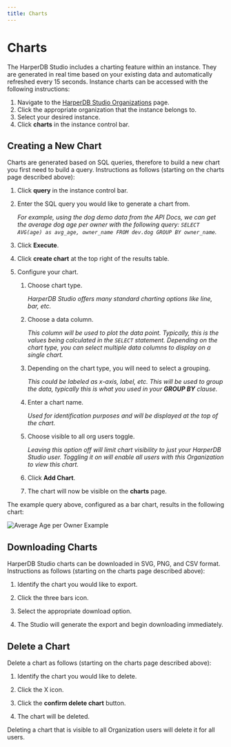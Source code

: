 ```yaml
---
title: Charts
---
```


# Charts

The HarperDB Studio includes a charting feature within an instance. They are generated in real time based on your existing data and automatically refreshed every 15 seconds. Instance charts can be accessed with the following instructions:

1. Navigate to the [HarperDB Studio Organizations](https://studio.harperdb.io/organizations) page.
2. Click the appropriate organization that the instance belongs to.
3. Select your desired instance.
4. Click **charts** in the instance control bar.

## Creating a New Chart

Charts are generated based on SQL queries, therefore to build a new chart you first need to build a query. Instructions as follows (starting on the charts page described above):

1. Click **query** in the instance control bar.
2. Enter the SQL query you would like to generate a chart from.

   _For example, using the dog demo data from the API Docs, we can get the average dog age per owner with the following query: `SELECT AVG(age) as avg_age, owner_name FROM dev.dog GROUP BY owner_name`._

3. Click **Execute**.

4. Click **create chart** at the top right of the results table.

5. Configure your chart.
   1. Choose chart type.

      _HarperDB Studio offers many standard charting options like line, bar, etc._

   2. Choose a data column.

      _This column will be used to plot the data point. Typically, this is the values being calculated in the `SELECT` statement. Depending on the chart type, you can select multiple data columns to display on a single chart._

   3. Depending on the chart type, you will need to select a grouping.

      _This could be labeled as x-axis, label, etc. This will be used to group the data, typically this is what you used in your **GROUP BY** clause._

   4. Enter a chart name.

      _Used for identification purposes and will be displayed at the top of the chart._

   5. Choose visible to all org users toggle.

      _Leaving this option off will limit chart visibility to just your HarperDB Studio user. Toggling it on will enable all users with this Organization to view this chart._

   6. Click **Add Chart**.
   7. The chart will now be visible on the **charts** page.

The example query above, configured as a bar chart, results in the following chart:

![Average Age per Owner Example](/img/v4.1/ave-age-per-owner-ex.png)

## Downloading Charts

HarperDB Studio charts can be downloaded in SVG, PNG, and CSV format. Instructions as follows (starting on the charts page described above):

1. Identify the chart you would like to export.
2. Click the three bars icon.

3. Select the appropriate download option.

4. The Studio will generate the export and begin downloading immediately.

## Delete a Chart

Delete a chart as follows (starting on the charts page described above):

1. Identify the chart you would like to delete.

2. Click the X icon.

3. Click the **confirm delete chart** button.

4. The chart will be deleted.

Deleting a chart that is visible to all Organization users will delete it for all users.
